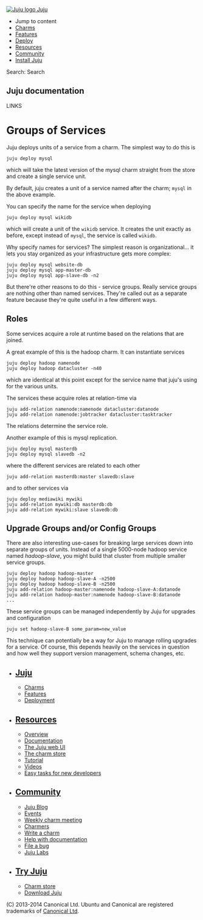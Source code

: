[ ![Juju logo](//assets.ubuntu.com/sites/ubuntu/latest/u/img/logo.png) Juju
](https://juju.ubuntu.com/)

  - Jump to content
  - [Charms](https://juju.ubuntu.com/charms/)
  - [Features](https://juju.ubuntu.com/features/)
  - [Deploy](https://juju.ubuntu.com/deployment/)
  - [Resources](https://juju.ubuntu.com/resources/)
  - [Community](https://juju.ubuntu.com/community/)
  - [Install Juju](https://juju.ubuntu.com/download/)

Search: Search

## Juju documentation

LINKS

# Groups of Services

Juju deploys units of a service from a charm. The simplest way to do this is

    juju deploy mysql

which will take the latest version of the mysql charm straight from the store
and create a single service unit.

By default, juju creates a unit of a service named after the charm; `mysql` in
the above example.

You can specify the name for the service when deploying

    juju deploy mysql wikidb

which will create a unit of the `wikidb` service. It creates the unit exactly as
before, except instead of `mysql`, the service is called `wikidb`.

Why specify names for services? The simplest reason is organizational... it lets
you stay organized as your infrastructure gets more complex:

    juju deploy mysql website-db
    juju deploy mysql app-master-db
    juju deploy mysql app-slave-db -n2

But there're other reasons to do this - service groups. Really service groups
are nothing other than named services. They're called out as a separate feature
because they're quite useful in a few different ways.

## Roles

Some services acquire a role at runtime based on the relations that are joined.

A great example of this is the hadoop charm. It can instantiate services

    juju deploy hadoop namenode
    juju deploy hadoop datacluster -n40

which are identical at this point except for the service name that juju's using
for the various units.

The services these acquire roles at relation-time via

    juju add-relation namenode:namenode datacluster:datanode
    juju add-relation namenode:jobtracker datacluster:tasktracker

The relations determine the service role.

Another example of this is mysql replication.

    juju deploy mysql masterdb
    juju deploy mysql slavedb -n2

where the different services are related to each other

    juju add-relation masterdb:master slavedb:slave

and to other services via

    juju deploy mediawiki mywiki
    juju add-relation mywiki:db masterdb:db
    juju add-relation mywiki:slave slavedb:db

## Upgrade Groups and/or Config Groups

There are also interesting use-cases for breaking large services down into
separate groups of units. Instead of a single 5000-node hadoop service named
_hadoop-slave_, you might build that cluster from multiple smaller service
groups.

    juju deploy hadoop hadoop-master
    juju deploy hadoop hadoop-slave-A -n2500
    juju deploy hadoop hadoop-slave-B -n2500
    juju add-relation hadoop-master:namenode hadoop-slave-A:datanode
    juju add-relation hadoop-master:namenode hadoop-slave-B:datanode
    ...

These service groups can be managed independently by Juju for upgrades and
configuration

    juju set hadoop-slave-B some_param=new_value

This technique can potentially be a way for Juju to manage rolling upgrades for
a service. Of course, this depends heavily on the services in question and how
well they support version management, schema changes, etc.

  - ## [Juju](/)

    - [Charms](/charms/)
    - [Features](/features/)
    - [Deployment](/deployment/)
  - ## [Resources](/resources/)

    - [Overview](/resources/overview/)
    - [Documentation](/docs/)
    - [The Juju web UI](/resources/juju-gui/)
    - [The charm store](/docs/authors-charm-store.html)
    - [Tutorial](/docs/getting-started.html#test)
    - [Videos](/resources/videos/)
    - [Easy tasks for new developers](/resources/easy-tasks-for-new-developers/)
  - ## [Community](/community)

    - [Juju Blog](/community/blog/)
    - [Events](/events/)
    - [Weekly charm meeting](/community/weekly-charm-meeting/)
    - [Charmers](/community/charmers/)
    - [Write a charm](/docs/authors-charm-writing.html)
    - [Help with documentation](/docs/contributing.html)
    - [File a bug](https://bugs.launchpad.net/juju-core/+filebug)
    - [Juju Labs](/communiy/labs/)
  - ## [Try Juju](https://jujucharms.com/sidebar/)

    - [Charm store](https://jujucharms.com/)
    - [Download Juju](/download/)

(C) 2013-2014 Canonical Ltd. Ubuntu and Canonical are registered trademarks of
[Canonical Ltd](http://www.canonical.com).

